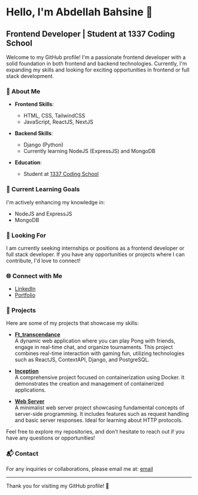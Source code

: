 # Hello, I'm Abdellah Bahsine 👋
## Frontend Developer | Student at 1337 Coding School

Welcome to my GitHub profile! I'm a passionate frontend developer with a solid foundation in both frontend and backend technologies. Currently, I'm expanding my skills and looking for exciting opportunities in frontend or full stack development.

### 🚀 About Me

- **Frontend Skills**: 
  - HTML, CSS, TailwindCSS
  - JavaScript, ReactJS, NextJS

- **Backend Skills**:
  - Django (Python)
  - Currently learning NodeJS (ExpressJS) and MongoDB

- **Education**:
  - Student at [1337 Coding School](https://1337.ma/en/)

### 🔭 Current Learning Goals

I'm actively enhancing my knowledge in:
- NodeJS and ExpressJS
- MongoDB

### 💼 Looking For

I am currently seeking internships or positions as a frontend developer or full stack developer. If you have any opportunities or projects where I can contribute, I'd love to connect!

### 🌐 Connect with Me

- [LinkedIn](https://www.linkedin.com/in/abdellah-bahsine/)
- [Portfolio](https://www.abdellah-bahsine.me/)

### 📂 Projects

Here are some of my projects that showcase my skills:

- **[Ft_transcendance](https://www.pingerwar.me/)**  
  A dynamic web application where you can play Pong with friends, engage in real-time chat, and organize tournaments. This project combines real-time interaction with gaming fun, utilizing technologies such as ReactJS, ContextAPI, Django, and PostgreSQL.

- **[Inception](https://github.com/AbdellahBahsine/inception)**  
  A comprehensive project focused on containerization using Docker. It demonstrates the creation and management of containerized applications.

- **[Web Server](https://github.com/AbdellahBahsine/webserver)**  
  A minimalist web server project showcasing fundamental concepts of server-side programming. It includes features such as request handling and basic server responses. Ideal for learning about HTTP protocols.

Feel free to explore my repositories, and don’t hesitate to reach out if you have any questions or opportunities!

### 📬 Contact

For any inquiries or collaborations, please email me at: [email](mailto:abdellah.bahsine@hotmail.com)

---

Thank you for visiting my GitHub profile! 🌟

